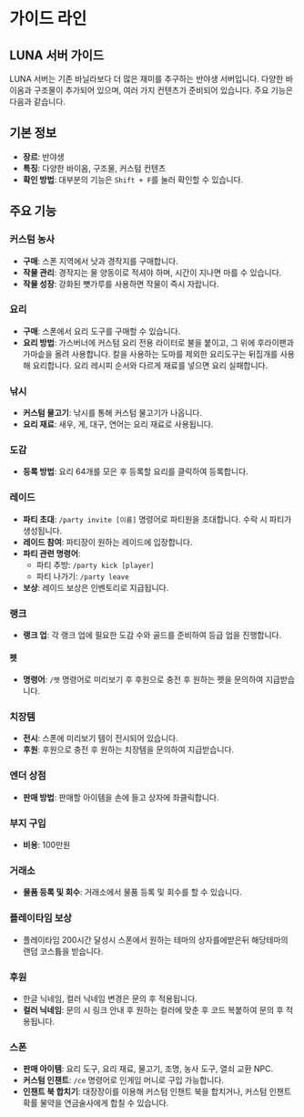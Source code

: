 # 가이드 라인

## LUNA 서버 가이드

LUNA 서버는 기존 바닐라보다 더 많은 재미를 추구하는 반야생 서버입니다. 다양한 바이옴과 구조물이 추가되어 있으며, 여러 가지 컨텐츠가 준비되어 있습니다. 주요 기능은 다음과 같습니다.

## 기본 정보

* **장르**: 반야생
* **특징**: 다양한 바이옴, 구조물, 커스텀 컨텐츠
* **확인 방법**: 대부분의 기능은 `Shift + F`를 눌러 확인할 수 있습니다.

## 주요 기능

### 커스텀 농사

* **구매**: 스폰 지역에서 낫과 경작지를 구매합니다.
* **작물 관리**: 경작지는 물 양동이로 적셔야 하며, 시간이 지나면 마를 수 있습니다.
* **작물 성장**: 강화된 뼛가루를 사용하면 작물이 즉시 자랍니다.

### 요리

* **구매**: 스폰에서 요리 도구를 구매할 수 있습니다.
* **요리 방법**: 가스버너에 커스텀 요리 전용 라이터로 불을 붙이고, 그 위에 후라이팬과 가마솥을 올려 사용합니다. 칼을 사용하는 도마를 제외한 요리도구는 뒤집개를 사용해 요리합니다. 요리 레시피 순서와 다르게 재료를 넣으면 요리 실패합니다.

### 낚시

* **커스텀 물고기**: 낚시를 통해 커스텀 물고기가 나옵니다.
* **요리 재료**: 새우, 게, 대구, 연어는 요리 재료로 사용됩니다.

### 도감

* **등록 방법**: 요리 64개를 모은 후 등록할 요리를 클릭하여 등록합니다.

### 레이드

* **파티 초대**: `/party invite [이름]` 명령어로 파티원을 초대합니다. 수락 시 파티가 생성됩니다.
* **레이드 참여**: 파티장이 원하는 레이드에 입장합니다.
* **파티 관련 명령어**:
  * 파티 추방: `/party kick [player]`
  * 파티 나가기: `/party leave`
* **보상**: 레이드 보상은 인벤토리로 지급됩니다.

### 랭크

* **랭크 업**: 각 랭크 업에 필요한 도감 수와 골드를 준비하여 등급 업을 진행합니다.

#### 펫

* **명령어**: `/펫` 명령어로 미리보기 후 후원으로 충전 후 원하는 펫을 문의하여 지급받습니다.

### 치장템

* **전시**: 스폰에 미리보기 템이 전시되어 있습니다.
* **후원**: 후원으로 충전 후 원하는 치장템을 문의하여 지급받습니다.

### 엔더 상점

* **판매 방법**: 판매할 아이템을 손에 들고 상자에 좌클릭합니다.

### 부지 구입

* **비용**: 100만원

### 거래소

* **물품 등록 및 회수**: 거래소에서 물품 등록 및 회수를 할 수 있습니다.

### 플레이타임 보상

* 플레이타임 200시간 달성시 스폰에서 원하는 테마의 상자를에받은뒤 해당테마의 랜덤 코스튬을 받습니다.

### 후원

* 한글 닉네임, 컬러 닉네임 변경은 문의 후 적용됩니다.
* **컬러 닉네임**: 문의 시 링크 안내 후 원하는 컬러에 맞춘 후 코드 복붙하여 문의 후 적용됩니다.

### 스폰

* **판매 아이템**: 요리 도구, 요리 재료, 물고기, 조명, 농사 도구, 열쇠 교환 NPC.
* **커스텀 인챈트**: `/ce` 명령어로 인게임 머니로 구입 가능합니다.
* **인챈트 북 합치기**: 대장장이를 이용해 커스텀 인챈트 북을 합치거나, 커스텀 인챈트 확률 물약을 연금술사에게 합칠 수 있습니다.
